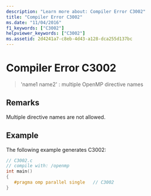 ```yaml
---
description: "Learn more about: Compiler Error C3002"
title: "Compiler Error C3002"
ms.date: "11/04/2016"
f1_keywords: ["C3002"]
helpviewer_keywords: ["C3002"]
ms.assetid: 2d4241a7-c8eb-4d43-a128-dca255d137bc
---
```

# Compiler Error C3002

> 'name1 name2' : multiple OpenMP directive names

## Remarks

Multiple directive names are not allowed.

## Example

The following example generates C3002:

```c
// C3002.c
// compile with: /openmp
int main()
{
   #pragma omp parallel single   // C3002
}
```
